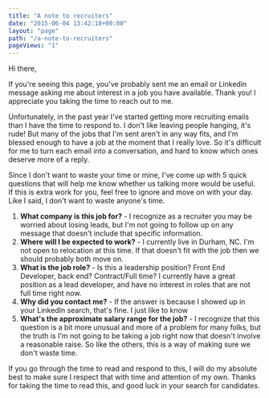 ```yaml
---
title: "A note to recruiters"
date: "2015-06-04 13:42:18+00:00"
layout: "page"
path: "/a-note-to-recruiters"
pageViews: "1"
---
```


Hi there,

If you're seeing this page, you've probably sent me an email or Linkedin message asking me about interest in a job you have available.  Thank you!  I appreciate you taking the time to reach out to me.

Unfortunately, in the past year I've started getting more recruiting emails than I have the time to respond to.  I don't like leaving people hanging, it's rude!  But many of the jobs that I'm sent aren't in any way fits, and I'm blessed enough to have a job at the moment that I really love.  So it's difficult for me to turn each email into a conversation, and hard to know which ones deserve more of a reply.

Since I don't want to waste your time or mine, I've come up with 5 quick questions that will help me know whether us talking more would be useful.  If this is extra work for you, feel free to ignore and move on with your day.  Like I said, I don't want to waste anyone's time.

1. **What company is this job for?** - I recognize as a recruiter you may be worried about losing leads, but I'm not going to follow up on any message that doesn't include that specific information.
2. **Where will I be expected to work?** - I currently live in Durham, NC.  I'm not open to relocation at this time.  If that doesn't fit with the job then we should probably both move on.
3. **What is the job role?** - Is this a leadership position?  Front End Developer, back end?  Contract/Full time?  I currently have a great position as a lead developer, and have no interest in roles that are not full time right now.  
4. **Why did you contact me?** - If the answer is because I showed up in your LinkedIn search, that's fine.  I just like to know
5. **What's the approximate salary range for the job?** - I recognize that this question is a bit more unusual and more of a problem for many folks, but the truth is I'm not going to be taking a job right now that doesn't involve a reasonable raise.  So like the others, this is a way of making sure we don't waste time.  

If you go through the time to read and respond to this, I will do my absolute best to make sure I respect that with time and attention of my own.  Thanks for taking the time to read this, and good luck in your search for candidates.
